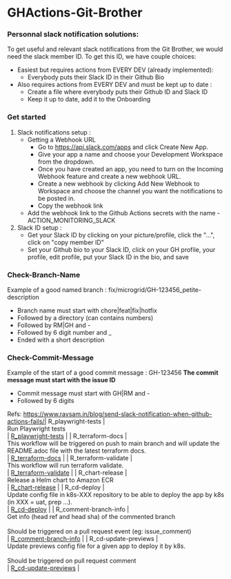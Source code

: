 # GHActions-Git-Brother



### Personnal slack notification solutions:
To get useful and relevant slack notifications from the Git Brother, we would need the slack member ID.
To get this ID, we have couple choices:
- Easiest but requires actions from EVERY DEV (already implemented):
    - Everybody puts their Slack ID in their Github Bio
- Also requires actions from EVERY DEV and must be kept up to date :
    - Create a file where everybody puts their Github ID and Slack ID
    - Keep it up to date, add it to the Onboarding



### Get started
1. Slack notifications setup :
    - Getting a Webhook URL
        - Go to https://api.slack.com/apps and click Create New App.
        - Give your app a name and choose your Development Workspace from the dropdown.
        - Once you have created an app, you need to turn on the Incoming Webhook feature and create a new webhook URL.
        - Create a new webhook by clicking Add New Webhook to Workspace and choose the channel you want the notifications to be posted in.
        - Copy the webhook link
    - Add the webhook link to the Github Actions secrets with the name - ACTION_MONITORING_SLACK
2. Slack ID setup :
    - Get your Slack ID by clicking on your picture/profile, click the "...", click on "copy member ID"
    - Set your Github bio to your Slack ID, click on your GH profile, your profile, edit profile, put your Slack ID in the bio, and save








### Check-Branch-Name
Example of a good named branch : fix/microgrid/GH-123456_petite-description

- Branch name must start with chore|feat|fix|hotfix
- Followed by a directory (can contains numbers)
- Followed by RM|GH and -
- Followed by 6 digit number and _
- Ended with a short description

### Check-Commit-Message
Example of the start of a good commit message : GH-123456
**The commit message must start with the issue ID**

- Commit message must start with GH|RM and -
- Followed by 6 digits

Refs:
https://www.ravsam.in/blog/send-slack-notification-when-github-actions-fails/| R_playwright-tests | <br>Run Playwright tests<br> | [R_playwright-tests](https://github.com/UlysseCarpentier/GHActions-Git-Brother/blob/main/playwright/R_playwright-tests.yml)  |
| R_terraform-docs | <br>This workflow will be triggered on push to main branch and will update the README.adoc file with the latest terraform docs.<br> | [R_terraform-docs](https://github.com/UlysseCarpentier/GHActions-Git-Brother/blob/main/terraform/R_terraform-docs.yml)  |
| R_terraform-validate | <br>This workflow will run terraform validate.<br> | [R_terraform-validate](https://github.com/UlysseCarpentier/GHActions-Git-Brother/blob/main/terraform/R_terraform-validate.yml)  |
| R_chart-release | <br>Release a Helm chart to Amazon ECR<br> | [R_chart-release](https://github.com/UlysseCarpentier/GHActions-Git-Brother/blob/main/chart/R_chart-release.yml)  |
| R_cd-deploy | <br>Update config file in k8s-XXX repository to be able to deploy the app by k8s (in XXX = uat, prep ...).<br> | [R_cd-deploy](https://github.com/energypool/gha_shared/blob/main/.github/workflows/R_cd-deploy.yml)  |
| R_comment-branch-info | <br>Get info (head ref and head sha) of the commented branch<br><br>Should be triggered on a pull request event (eg: issue_comment)<br> | [R_comment-branch-info](https://github.com/energypool/gha_shared/blob/main/.github/workflows/R_comment-branch-info.yml)  |
| R_cd-update-previews | <br>Update previews config file for a given app to deploy it by k8s.<br><br>Should be triggered on pull request comment<br> | [R_cd-update-previews](https://github.com/energypool/gha_shared/blob/main/.github/workflows/R_cd-update-previews.yml)  |
